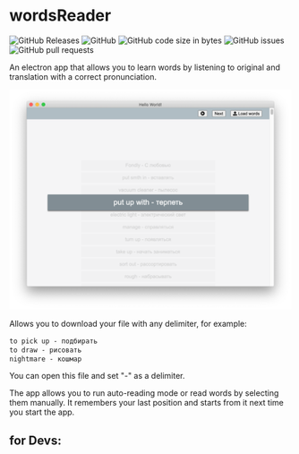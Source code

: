 # wordsReader
![GitHub Releases](https://img.shields.io/github/downloads/PaulSmith220/wordsReader/v1.0_stable/total)
![GitHub](https://img.shields.io/github/license/PaulSmith220/wordsReader)
![GitHub code size in bytes](https://img.shields.io/github/languages/code-size/PaulSmith220/wordsReader)
![GitHub issues](https://img.shields.io/github/issues/PaulSmith220/wordsReader)
![GitHub pull requests](https://img.shields.io/github/issues-pr/PaulSmith220/wordsReader)


An electron app that allows you to learn words by listening to original and translation with a correct pronunciation.

![screenshot](screenshot.png)

Allows you to download your file with any delimiter, for example:
```
to pick up - подбирать
to draw - рисовать
nightmare - кошмар
```
You can open this file and set "-" as a delimiter.

The app allows you to run auto-reading mode or read words by selecting them manually. It remembers your last position and starts from it next time you start the app.

## for Devs:
###